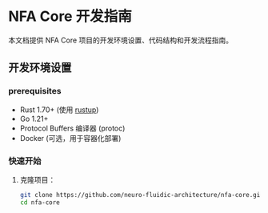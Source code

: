 # NFA Core 开发指南

本文档提供 NFA Core 项目的开发环境设置、代码结构和开发流程指南。

## 开发环境设置

###  prerequisites

- Rust 1.70+ (使用 [rustup](https://rustup.rs/))
- Go 1.21+
- Protocol Buffers 编译器 (protoc)
- Docker (可选，用于容器化部署)

### 快速开始

1. 克隆项目：
   ```bash
   git clone https://github.com/neuro-fluidic-architecture/nfa-core.git
   cd nfa-core
